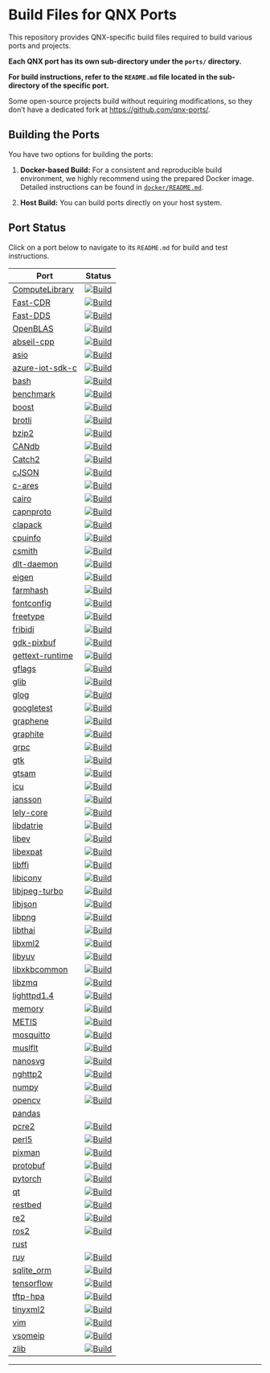 # Build Files for QNX Ports

This repository provides QNX-specific build files required to build various ports and projects.

**Each QNX port has its own sub-directory under the `ports/` directory.**

**For build instructions, refer to the `README.md` file located in the sub-directory of the specific port.**

Some open-source projects build without requiring modifications, so they don’t have a dedicated fork at https://github.com/qnx-ports/.

## Building the Ports

You have two options for building the ports:

1. **Docker-based Build:**
   For a consistent and reproducible build environment, we highly recommend using the prepared Docker image.
   Detailed instructions can be found in [`docker/README.md`](docker/README.md).

2. **Host Build:**
   You can build ports directly on your host system.

## Port Status

Click on a port below to navigate to its `README.md` for build and test instructions.

| Port | Status |
|----------|--------|
| [ComputeLibrary](https://github.com/qnx-ports/build-files/blob/main/ports/ComputeLibrary/README.md) | [![Build](https://github.com/qnx-ports/build-files/actions/workflows/ComputeLibrary.yml/badge.svg)](https://github.com/qnx-ports/build-files/actions/workflows/ComputeLibrary.yml) |
| [Fast-CDR](https://github.com/qnx-ports/build-files/blob/main/ports/Fast-CDR/README.md) | [![Build](https://github.com/qnx-ports/build-files/actions/workflows/Fast-CDR.yml/badge.svg)](https://github.com/qnx-ports/build-files/actions/workflows/Fast-CDR.yml) |
| [Fast-DDS](https://github.com/qnx-ports/build-files/blob/main/ports/Fast-DDS/README.md) | [![Build](https://github.com/qnx-ports/build-files/actions/workflows/Fast-DDS.yml/badge.svg)](https://github.com/qnx-ports/build-files/actions/workflows/Fast-DDS.yml) |
| [OpenBLAS](https://github.com/qnx-ports/build-files/blob/main/ports/OpenBLAS/README.md) | [![Build](https://github.com/qnx-ports/build-files/actions/workflows/OpenBLAS.yml/badge.svg)](https://github.com/qnx-ports/build-files/actions/workflows/OpenBLAS.yml) |
| [abseil-cpp](https://github.com/qnx-ports/build-files/blob/main/ports/abseil-cpp/README.md) | [![Build](https://github.com/qnx-ports/build-files/actions/workflows/abseil-cpp.yml/badge.svg)](https://github.com/qnx-ports/build-files/actions/workflows/abseil-cpp.yml) |
| [asio](https://github.com/qnx-ports/build-files/blob/main/ports/asio/README.md) | [![Build](https://github.com/qnx-ports/build-files/actions/workflows/asio.yml/badge.svg)](https://github.com/qnx-ports/build-files/actions/workflows/asio.yml) |
| [azure-iot-sdk-c](https://github.com/qnx-ports/build-files/blob/main/ports/azure-iot-sdk-c/README.md) | [![Build](https://github.com/qnx-ports/build-files/actions/workflows/azure-iot-sdk-c.yml/badge.svg)](https://github.com/qnx-ports/build-files/actions/workflows/azure-iot-sdk-c.yml) |
| [bash](https://github.com/qnx-ports/build-files/blob/main/ports/bash/README.md) | [![Build](https://github.com/qnx-ports/build-files/actions/workflows/bash.yml/badge.svg)](https://github.com/qnx-ports/build-files/actions/workflows/bash.yml) |
| [benchmark](https://github.com/qnx-ports/build-files/blob/main/ports/benchmark/README.md) | [![Build](https://github.com/qnx-ports/build-files/actions/workflows/benchmark.yml/badge.svg)](https://github.com/qnx-ports/build-files/actions/workflows/benchmark.yml) |
| [boost](https://github.com/qnx-ports/build-files/blob/main/ports/boost/README.md) | [![Build](https://github.com/qnx-ports/build-files/actions/workflows/boost.yml/badge.svg)](https://github.com/qnx-ports/build-files/actions/workflows/boost.yml) |
| [brotli](https://github.com/qnx-ports/build-files/blob/main/ports/brotli/README.md) | [![Build](https://github.com/qnx-ports/build-files/actions/workflows/brotli.yml/badge.svg)](https://github.com/qnx-ports/build-files/actions/workflows/brotli.yml) |
| [bzip2](https://github.com/qnx-ports/build-files/blob/main/ports/bzip2/README.md) | [![Build](https://github.com/qnx-ports/build-files/actions/workflows/bzip2.yml/badge.svg)](https://github.com/qnx-ports/build-files/actions/workflows/bzip2.yml) |
| [CANdb](https://github.com/qnx-ports/build-files/blob/main/ports/CANdb/README.md) | [![Build](https://github.com/qnx-ports/build-files/actions/workflows/CANdb.yml/badge.svg)](https://github.com/qnx-ports/build-files/actions/workflows/CANdb.yml) |
| [Catch2](https://github.com/qnx-ports/build-files/blob/main/ports/Catch2/README.md) | [![Build](https://github.com/qnx-ports/build-files/actions/workflows/Catch2.yml/badge.svg)](https://github.com/qnx-ports/build-files/actions/workflows/Catch2.yml) |
| [cJSON](https://github.com/qnx-ports/build-files/blob/main/ports/cJSON/README.md) | [![Build](https://github.com/qnx-ports/build-files/actions/workflows/cJSON.yml/badge.svg)](https://github.com/qnx-ports/build-files/actions/workflows/cJSON.yml) |
| [c-ares](https://github.com/qnx-ports/build-files/blob/main/ports/c-ares/README.md) | [![Build](https://github.com/qnx-ports/build-files/actions/workflows/c-ares.yml/badge.svg)](https://github.com/qnx-ports/build-files/actions/workflows/c-ares.yml) |
| [cairo](https://github.com/qnx-ports/build-files/blob/main/ports/cairo/README.md) | [![Build](https://github.com/qnx-ports/build-files/actions/workflows/cairo.yml/badge.svg)](https://github.com/qnx-ports/build-files/actions/workflows/cairo.yml) |
| [capnproto](https://github.com/qnx-ports/build-files/blob/main/ports/capnproto/README.md) | [![Build](https://github.com/qnx-ports/build-files/actions/workflows/capnproto.yml/badge.svg)](https://github.com/qnx-ports/build-files/actions/workflows/capnproto.yml) |
| [clapack](https://github.com/qnx-ports/build-files/blob/main/ports/clapack/README.md) | [![Build](https://github.com/qnx-ports/build-files/actions/workflows/clapack.yml/badge.svg)](https://github.com/qnx-ports/build-files/actions/workflows/clapack.yml) |
| [cpuinfo](https://github.com/qnx-ports/build-files/blob/main/ports/cpuinfo/README.md) | [![Build](https://github.com/qnx-ports/build-files/actions/workflows/cpuinfo.yml/badge.svg)](https://github.com/qnx-ports/build-files/actions/workflows/cpuinfo.yml) |
| [csmith](https://github.com/qnx-ports/build-files/blob/main/ports/csmith/README.md) | [![Build](https://github.com/qnx-ports/build-files/actions/workflows/csmith.yml/badge.svg)](https://github.com/qnx-ports/build-files/actions/workflows/csmith.yml) |
| [dlt-daemon](https://github.com/qnx-ports/build-files/blob/main/ports/dlt-daemon/README.md) | [![Build](https://github.com/qnx-ports/build-files/actions/workflows/dlt-daemon.yml/badge.svg)](https://github.com/qnx-ports/build-files/actions/workflows/dlt-daemon.yml) |
| [eigen](https://github.com/qnx-ports/build-files/blob/main/ports/eigen/README.md) | [![Build](https://github.com/qnx-ports/build-files/actions/workflows/eigen.yml/badge.svg)](https://github.com/qnx-ports/build-files/actions/workflows/eigen.yml) |
| [farmhash](https://github.com/qnx-ports/build-files/blob/main/ports/farmhash/README.md) | [![Build](https://github.com/qnx-ports/build-files/actions/workflows/farmhash.yml/badge.svg)](https://github.com/qnx-ports/build-files/actions/workflows/farmhash.yml) |
| [fontconfig](https://github.com/qnx-ports/build-files/blob/main/ports/fontconfig/README.md) | [![Build](https://github.com/qnx-ports/build-files/actions/workflows/fontconfig.yml/badge.svg)](https://github.com/qnx-ports/build-files/actions/workflows/fontconfig.yml) |
| [freetype](https://github.com/qnx-ports/build-files/blob/main/ports/freetype/README.md) | [![Build](https://github.com/qnx-ports/build-files/actions/workflows/freetype.yml/badge.svg)](https://github.com/qnx-ports/build-files/actions/workflows/freetype.yml) |
| [fribidi](https://github.com/qnx-ports/build-files/blob/main/ports/fribidi/README.md) | [![Build](https://github.com/qnx-ports/build-files/actions/workflows/fribidi.yml/badge.svg)](https://github.com/qnx-ports/build-files/actions/workflows/fribidi.yml) |
| [gdk-pixbuf](https://github.com/qnx-ports/build-files/blob/main/ports/gdk-pixbuf/README.md) | [![Build](https://github.com/qnx-ports/build-files/actions/workflows/gdk-pixbuf.yml/badge.svg)](https://github.com/qnx-ports/build-files/actions/workflows/gdk-pixbuf.yml) |
| [gettext-runtime](https://github.com/qnx-ports/build-files/blob/main/ports/gettext-runtime/README.md) | [![Build](https://github.com/qnx-ports/build-files/actions/workflows/gettext-runtime.yml/badge.svg)](https://github.com/qnx-ports/build-files/actions/workflows/gettext-runtime.yml) |
| [gflags](https://github.com/qnx-ports/build-files/blob/main/ports/gflags/README.md) | [![Build](https://github.com/qnx-ports/build-files/actions/workflows/gflags.yml/badge.svg)](https://github.com/qnx-ports/build-files/actions/workflows/gflags.yml) |
| [glib](https://github.com/qnx-ports/build-files/blob/main/ports/glib/README.md) | [![Build](https://github.com/qnx-ports/build-files/actions/workflows/glib.yml/badge.svg)](https://github.com/qnx-ports/build-files/actions/workflows/glib.yml) |
| [glog](https://github.com/qnx-ports/build-files/blob/main/ports/glog/README.md) | [![Build](https://github.com/qnx-ports/build-files/actions/workflows/glog.yml/badge.svg)](https://github.com/qnx-ports/build-files/actions/workflows/glog.yml) |
| [googletest](https://github.com/qnx-ports/build-files/blob/main/ports/googletest/README.md) | [![Build](https://github.com/qnx-ports/build-files/actions/workflows/googletest.yml/badge.svg)](https://github.com/qnx-ports/build-files/actions/workflows/googletest.yml) |
| [graphene](https://github.com/qnx-ports/build-files/blob/main/ports/graphene/README.md) | [![Build](https://github.com/qnx-ports/build-files/actions/workflows/graphene.yml/badge.svg)](https://github.com/qnx-ports/build-files/actions/workflows/graphene.yml) |
| [graphite](https://github.com/qnx-ports/build-files/blob/main/ports/graphite/README.md) | [![Build](https://github.com/qnx-ports/build-files/actions/workflows/graphite.yml/badge.svg)](https://github.com/qnx-ports/build-files/actions/workflows/graphite.yml) |
| [grpc](https://github.com/qnx-ports/build-files/blob/main/ports/grpc/README.md) | [![Build](https://github.com/qnx-ports/build-files/actions/workflows/grpc.yml/badge.svg)](https://github.com/qnx-ports/build-files/actions/workflows/grpc.yml) |
| [gtk](https://github.com/qnx-ports/build-files/blob/main/ports/gtk/README.md) | [![Build](https://github.com/qnx-ports/build-files/actions/workflows/gtk.yml/badge.svg)](https://github.com/qnx-ports/build-files/actions/workflows/gtk.yml) |
| [gtsam](https://github.com/qnx-ports/build-files/blob/main/ports/gtsam/README.md) | [![Build](https://github.com/qnx-ports/build-files/actions/workflows/gtsam.yml/badge.svg)](https://github.com/qnx-ports/build-files/actions/workflows/gtsam.yml) |
| [icu](https://github.com/qnx-ports/build-files/blob/main/ports/icu/README.md) | [![Build](https://github.com/qnx-ports/build-files/actions/workflows/icu.yml/badge.svg)](https://github.com/qnx-ports/build-files/actions/workflows/icu.yml) |
| [jansson](https://github.com/qnx-ports/build-files/blob/main/ports/jansson/README.md) | [![Build](https://github.com/qnx-ports/build-files/actions/workflows/jansson.yml/badge.svg)](https://github.com/qnx-ports/build-files/actions/workflows/jansson.yml) |
| [lely-core](https://github.com/qnx-ports/build-files/blob/main/ports/lely-core/README.md) | [![Build](https://github.com/qnx-ports/build-files/actions/workflows/lely-core.yml/badge.svg)](https://github.com/qnx-ports/build-files/actions/workflows/lely-core.yml) |
| [libdatrie](https://github.com/qnx-ports/build-files/blob/main/ports/libdatrie/README.md) | [![Build](https://github.com/qnx-ports/build-files/actions/workflows/libdatrie.yml/badge.svg)](https://github.com/qnx-ports/build-files/actions/workflows/libdatrie.yml) |
| [libev](https://github.com/qnx-ports/build-files/blob/main/ports/libev/README.md) | [![Build](https://github.com/qnx-ports/build-files/actions/workflows/libev.yml/badge.svg)](https://github.com/qnx-ports/build-files/actions/workflows/libev.yml) |
| [libexpat](https://github.com/qnx-ports/build-files/blob/main/ports/libexpat/README.md) | [![Build](https://github.com/qnx-ports/build-files/actions/workflows/libexpat.yml/badge.svg)](https://github.com/qnx-ports/build-files/actions/workflows/libexpat.yml) |
| [libffi](https://github.com/qnx-ports/build-files/blob/main/ports/libffi/README.md) | [![Build](https://github.com/qnx-ports/build-files/actions/workflows/libffi.yml/badge.svg)](https://github.com/qnx-ports/build-files/actions/workflows/libffi.yml) |
| [libiconv](https://github.com/qnx-ports/build-files/blob/main/ports/libiconv/README.md) | [![Build](https://github.com/qnx-ports/build-files/actions/workflows/libiconv.yml/badge.svg)](https://github.com/qnx-ports/build-files/actions/workflows/libiconv.yml) |
| [libjpeg-turbo](https://github.com/qnx-ports/build-files/blob/main/ports/libjpeg-turbo/README.md) | [![Build](https://github.com/qnx-ports/build-files/actions/workflows/libjpeg-turbo.yml/badge.svg)](https://github.com/qnx-ports/build-files/actions/workflows/libjpeg-turbo.yml) |
| [libjson](https://github.com/qnx-ports/build-files/blob/main/ports/libjson/README.md) | [![Build](https://github.com/qnx-ports/build-files/actions/workflows/libjson.yml/badge.svg)](https://github.com/qnx-ports/build-files/actions/workflows/libjson.yml) |
| [libpng](https://github.com/qnx-ports/build-files/blob/main/ports/libpng/README.md) | [![Build](https://github.com/qnx-ports/build-files/actions/workflows/libpng.yml/badge.svg)](https://github.com/qnx-ports/build-files/actions/workflows/libpng.yml) |
| [libthai](https://github.com/qnx-ports/build-files/blob/main/ports/libthai/README.md) | [![Build](https://github.com/qnx-ports/build-files/actions/workflows/libthai.yml/badge.svg)](https://github.com/qnx-ports/build-files/actions/workflows/libthai.yml) |
| [libxml2](https://github.com/qnx-ports/build-files/blob/main/ports/libxml2/README.md) | [![Build](https://github.com/qnx-ports/build-files/actions/workflows/libxml2.yml/badge.svg)](https://github.com/qnx-ports/build-files/actions/workflows/libxml2.yml) |
| [libyuv](https://github.com/qnx-ports/build-files/blob/main/ports/libyuv/README.md) | [![Build](https://github.com/qnx-ports/build-files/actions/workflows/libyuv.yml/badge.svg)](https://github.com/qnx-ports/build-files/actions/workflows/libyuv.yml) |
| [libxkbcommon](https://github.com/qnx-ports/build-files/blob/main/ports/libxkbcommon/README.md) | [![Build](https://github.com/qnx-ports/build-files/actions/workflows/libxkbcommon.yml/badge.svg)](https://github.com/qnx-ports/build-files/actions/workflows/libxkbcommon.yml) |
| [libzmq](https://github.com/qnx-ports/build-files/blob/main/ports/libzmq/README.md) | [![Build](https://github.com/qnx-ports/build-files/actions/workflows/libzmq.yml/badge.svg)](https://github.com/qnx-ports/build-files/actions/workflows/libzmq.yml) |
| [lighttpd1.4](https://github.com/qnx-ports/build-files/blob/main/ports/lighttpd1.4/README.md) | [![Build](https://github.com/qnx-ports/build-files/actions/workflows/lighttpd1.4.yml/badge.svg)](https://github.com/qnx-ports/build-files/actions/workflows/lighttpd1.4.yml) |
| [memory](https://github.com/qnx-ports/build-files/blob/main/ports/memory/README.md) | [![Build](https://github.com/qnx-ports/build-files/actions/workflows/memory.yml/badge.svg)](https://github.com/qnx-ports/build-files/actions/workflows/memory.yml) |
| [METIS](https://github.com/qnx-ports/build-files/blob/main/ports/METIS/README.md) | [![Build](https://github.com/qnx-ports/build-files/actions/workflows/METIS.yml/badge.svg)](https://github.com/qnx-ports/build-files/actions/workflows/METIS.yml) |
| [mosquitto](https://github.com/qnx-ports/build-files/blob/main/ports/mosquitto/README.md) | [![Build](https://github.com/qnx-ports/build-files/actions/workflows/mosquitto.yml/badge.svg)](https://github.com/qnx-ports/build-files/actions/workflows/mosquitto.yml) |
| [muslflt](https://github.com/qnx-ports/build-files/blob/main/ports/muslflt/README.md) | [![Build](https://github.com/qnx-ports/build-files/actions/workflows/muslflt.yml/badge.svg)](https://github.com/qnx-ports/build-files/actions/workflows/muslflt.yml) |
| [nanosvg](https://github.com/qnx-ports/build-files/blob/main/ports/nanosvg/README.md) | [![Build](https://github.com/qnx-ports/build-files/actions/workflows/nanosvg.yml/badge.svg)](https://github.com/qnx-ports/build-files/actions/workflows/nanosvg.yml) |
| [nghttp2](https://github.com/qnx-ports/build-files/blob/main/ports/nghttp2/README.md) | [![Build](https://github.com/qnx-ports/build-files/actions/workflows/nghttp2.yml/badge.svg)](https://github.com/qnx-ports/build-files/actions/workflows/nghttp2.yml) |
| [numpy](https://github.com/qnx-ports/build-files/blob/main/ports/numpy/README.md) | [![Build](https://github.com/qnx-ports/build-files/actions/workflows/numpy.yml/badge.svg)](https://github.com/qnx-ports/build-files/actions/workflows/numpy.yml) |
| [opencv](https://github.com/qnx-ports/build-files/blob/main/ports/opencv/README.md) | [![Build](https://github.com/qnx-ports/build-files/actions/workflows/opencv.yml/badge.svg)](https://github.com/qnx-ports/build-files/actions/workflows/opencv.yml) |
| [pandas](https://github.com/qnx-ports/build-files/blob/main/ports/pandas/README.md) | |
| [pcre2](https://github.com/qnx-ports/build-files/blob/main/ports/pcre2/README.md) | [![Build](https://github.com/qnx-ports/build-files/actions/workflows/pcre2.yml/badge.svg)](https://github.com/qnx-ports/build-files/actions/workflows/pcre2.yml) |
| [perl5](https://github.com/qnx-ports/build-files/blob/main/ports/perl5/README.md) | [![Build](https://github.com/qnx-ports/build-files/actions/workflows/perl5.yml/badge.svg)](https://github.com/qnx-ports/build-files/actions/workflows/perl5.yml) |
| [pixman](https://github.com/qnx-ports/build-files/blob/main/ports/pixman/README.md) | [![Build](https://github.com/qnx-ports/build-files/actions/workflows/pixman.yml/badge.svg)](https://github.com/qnx-ports/build-files/actions/workflows/pixman.yml) |
| [protobuf](https://github.com/qnx-ports/build-files/blob/main/ports/protobuf/README.md) | [![Build](https://github.com/qnx-ports/build-files/actions/workflows/protobuf.yml/badge.svg)](https://github.com/qnx-ports/build-files/actions/workflows/protobuf.yml) |
| [pytorch](https://github.com/qnx-ports/build-files/blob/main/ports/pytorch/README.md) | [![Build](https://github.com/qnx-ports/build-files/actions/workflows/pytorch.yml/badge.svg)](https://github.com/qnx-ports/build-files/actions/workflows/pytorch.yml) |
| [qt](https://github.com/qnx-ports/build-files/blob/main/ports/qt/README.md) | [![Build](https://github.com/qnx-ports/build-files/actions/workflows/qt.yml/badge.svg)](https://github.com/qnx-ports/build-files/actions/workflows/qt.yml) |
| [restbed](https://github.com/qnx-ports/build-files/blob/main/ports/restbed/README.md) | [![Build](https://github.com/qnx-ports/build-files/actions/workflows/restbed.yml/badge.svg)](https://github.com/qnx-ports/build-files/actions/workflows/restbed.yml) |
| [re2](https://github.com/qnx-ports/build-files/blob/main/ports/re2/README.md) | [![Build](https://github.com/qnx-ports/build-files/actions/workflows/re2.yml/badge.svg)](https://github.com/qnx-ports/build-files/actions/workflows/re2.yml) |
| [ros2](https://github.com/qnx-ports/build-files/blob/main/ports/ros2/README.md) | [![Build](https://github.com/qnx-ports/build-files/actions/workflows/ros2.yml/badge.svg)](https://github.com/qnx-ports/build-files/actions/workflows/ros2.yml) |
| [rust](https://github.com/qnx-ports/build-files/blob/main/ports/rust/README.md) | |
| [ruy](https://github.com/qnx-ports/build-files/blob/main/ports/ruy/README.md) | [![Build](https://github.com/qnx-ports/build-files/actions/workflows/ruy.yml/badge.svg)](https://github.com/qnx-ports/build-files/actions/workflows/ruy.yml) |
| [sqlite_orm](https://github.com/qnx-ports/build-files/blob/main/ports/sqlite_orm/README.md) | [![Build](https://github.com/qnx-ports/build-files/actions/workflows/sqlite_orm.yml/badge.svg)](https://github.com/qnx-ports/build-files/actions/workflows/sqlite_orm.yml)|
| [tensorflow](https://github.com/qnx-ports/build-files/blob/main/ports/tensorflow/README.md) | [![Build](https://github.com/qnx-ports/build-files/actions/workflows/tensorflow.yml/badge.svg)](https://github.com/qnx-ports/build-files/actions/workflows/tensorflow.yml) |
| [tftp-hpa](https://github.com/qnx-ports/build-files/blob/main/ports/tftp-hpa/README.md) | [![Build](https://github.com/qnx-ports/build-files/actions/workflows/tftp-hpa.yml/badge.svg)](https://github.com/qnx-ports/build-files/actions/workflows/tftp-hpa.yml) |
| [tinyxml2](https://github.com/qnx-ports/build-files/blob/main/ports/tinyxml2/README.md) | [![Build](https://github.com/qnx-ports/build-files/actions/workflows/tinyxml2.yml/badge.svg)](https://github.com/qnx-ports/build-files/actions/workflows/tinyxml2.yml) |
| [vim](https://github.com/qnx-ports/build-files/blob/main/ports/vim/README.md) | [![Build](https://github.com/qnx-ports/build-files/actions/workflows/vim.yml/badge.svg)](https://github.com/qnx-ports/build-files/actions/workflows/vim.yml) |
| [vsomeip](https://github.com/qnx-ports/build-files/blob/main/ports/vsomeip/README.md) | [![Build](https://github.com/qnx-ports/build-files/actions/workflows/vsomeip.yml/badge.svg)](https://github.com/qnx-ports/build-files/actions/workflows/vsomeip.yml) |
| [zlib](https://github.com/qnx-ports/build-files/blob/main/ports/zlib/README.md) | [![Build](https://github.com/qnx-ports/build-files/actions/workflows/zlib.yml/badge.svg)](https://github.com/qnx-ports/build-files/actions/workflows/zlib.yml) |
---

